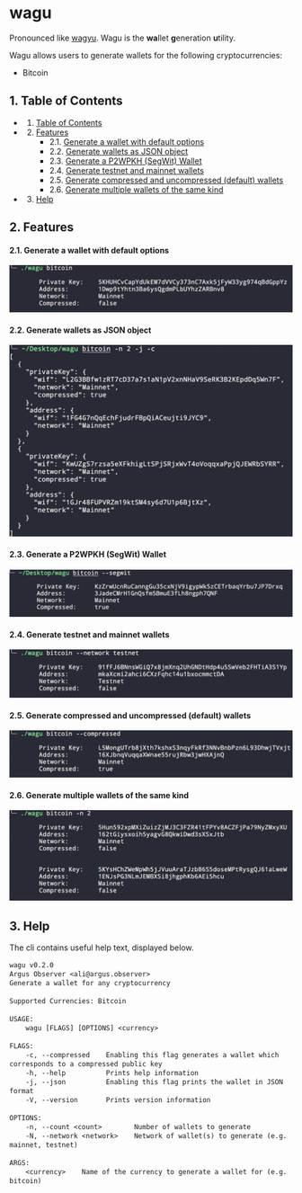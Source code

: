 # wagu

Pronounced like [wagyu](https://en.wikipedia.org/wiki/Wagyu). Wagu is the **wa**llet **g**eneration **u**tility.

Wagu allows users to generate wallets for the following cryptocurrencies:

- Bitcoin

##  1. <a name='TableofContents'></a>Table of Contents

<!-- vscode-markdown-toc -->
* 1. [Table of Contents](#TableofContents)
* 2. [Features](#Features)
		* 2.1. [Generate a wallet with default options](#Generateawalletwithdefaultoptions)
		* 2.2. [Generate wallets as JSON object](#GeneratewalletsasJSONobject)
		* 2.3. [Generate a P2WPKH (SegWit) Wallet](#GenerateaP2WPKHSegWitWallet)
		* 2.4. [Generate testnet and mainnet wallets](#Generatetestnetandmainnetwallets)
		* 2.5. [Generate compressed and uncompressed (default) wallets](#Generatecompressedanduncompresseddefaultwallets)
		* 2.6. [Generate multiple wallets of the same kind](#Generatemultiplewalletsofthesamekind)
* 3. [Help](#Help)

<!-- vscode-markdown-toc-config
	numbering=true
	autoSave=true
	/vscode-markdown-toc-config -->
<!-- /vscode-markdown-toc -->

##  2. <a name='Features'></a>Features

####  2.1. <a name='Generateawalletwithdefaultoptions'></a>Generate a wallet with default options

![alt text](examples/simple.png "simple")

####  2.2. <a name='GeneratewalletsasJSONobject'></a>Generate wallets as JSON object

![alt text](examples/json.png "network")

####  2.3. <a name='GenerateaP2WPKHSegWitWallet'></a>Generate a P2WPKH (SegWit) Wallet

![alt text](examples/segwit.png "segwit")

####  2.4. <a name='Generatetestnetandmainnetwallets'></a>Generate testnet and mainnet wallets

![alt text](examples/network.png "network")

####  2.5. <a name='Generatecompressedanduncompresseddefaultwallets'></a>Generate compressed and uncompressed (default) wallets 

![alt text](examples/compressed.png "compressed")

####  2.6. <a name='Generatemultiplewalletsofthesamekind'></a>Generate multiple wallets of the same kind

![alt text](examples/multiple.png "multiple")


##  3. <a name='Help'></a>Help

The cli contains useful help text, displayed below.

```
wagu v0.2.0
Argus Observer <ali@argus.observer>
Generate a wallet for any cryptocurrency

Supported Currencies: Bitcoin

USAGE:
    wagu [FLAGS] [OPTIONS] <currency>

FLAGS:
    -c, --compressed    Enabling this flag generates a wallet which corresponds to a compressed public key
    -h, --help          Prints help information
    -j, --json          Enabling this flag prints the wallet in JSON format
    -V, --version       Prints version information

OPTIONS:
    -n, --count <count>        Number of wallets to generate
    -N, --network <network>    Network of wallet(s) to generate (e.g. mainnet, testnet)

ARGS:
    <currency>    Name of the currency to generate a wallet for (e.g. bitcoin)
```